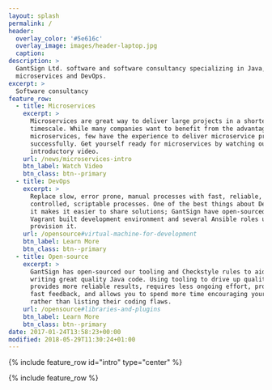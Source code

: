 ```yaml
---
layout: splash
permalink: /
header:
  overlay_color: '#5e616c'
  overlay_image: images/header-laptop.jpg
  caption:
description: >
  GantSign Ltd. software and software consultancy specializing in Java,
  microservices and DevOps.
excerpt: >
  Software consultancy
feature_row:
  - title: Microservices
    excerpt: >
      Microservices are great way to deliver large projects in a shorter
      timescale. While many companies want to benefit from the advantages of
      microservices, few have the experience to deliver microservice projects
      successfully. Get yourself ready for microservices by watching our
      introductory video.
    url: /news/microservices-intro
    btn_label: Watch Video
    btn_class: btn--primary
  - title: DevOps
    excerpt: >
      Replace slow, error prone, manual processes with fast, reliable, version
      controlled, scriptable processes. One of the best things about DevOps is
      it makes it easier to share solutions; GantSign have open-sourced our
      Vagrant built development environment and several Ansible roles used to
      provision it.
    url: /opensource#virtual-machine-for-development
    btn_label: Learn More
    btn_class: btn--primary
  - title: Open-source
    excerpt: >
      GantSign has open-sourced our tooling and Checkstyle rules to aid you in
      writing great quality Java code. Using tooling to drive up quality,
      provides more reliable results, requires less ongoing effort, provides
      fast feedback, and allows you to spend more time encouraging your team
      rather than listing their coding flaws.
    url: /opensource#libraries-and-plugins
    btn_label: Learn More
    btn_class: btn--primary
date: 2017-01-24T13:58:23+00:00
modified: 2018-05-29T11:30:24+01:00
---
```


{% include feature_row id="intro" type="center" %}

{% include feature_row %}
